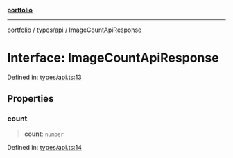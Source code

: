 [**portfolio**](../../../README.md)

***

[portfolio](../../../modules.md) / [types/api](../README.md) / ImageCountApiResponse

# Interface: ImageCountApiResponse

Defined in: [types/api.ts:13](https://github.com/tnorlund/Portfolio/blob/cc206c5df3162a75b937f6ac52fc6b86ed47a166/portfolio/types/api.ts#L13)

## Properties

### count

> **count**: `number`

Defined in: [types/api.ts:14](https://github.com/tnorlund/Portfolio/blob/cc206c5df3162a75b937f6ac52fc6b86ed47a166/portfolio/types/api.ts#L14)
